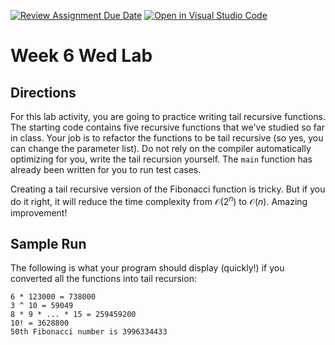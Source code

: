 [![Review Assignment Due Date](https://classroom.github.com/assets/deadline-readme-button-22041afd0340ce965d47ae6ef1cefeee28c7c493a6346c4f15d667ab976d596c.svg)](https://classroom.github.com/a/tK_n8eql)
[![Open in Visual Studio Code](https://classroom.github.com/assets/open-in-vscode-2e0aaae1b6195c2367325f4f02e2d04e9abb55f0b24a779b69b11b9e10269abc.svg)](https://classroom.github.com/online_ide?assignment_repo_id=20754900&assignment_repo_type=AssignmentRepo)
# Week 6 Wed Lab

## Directions

For this lab activity, you are going to practice writing tail recursive functions. The starting code contains five recursive functions that we've studied so far in class. Your job is to refactor the functions to be tail recursive (so yes, you can change the parameter list). Do not rely on the compiler automatically optimizing for you, write the tail recursion yourself. The `main` function has already been written for you to run test cases.

Creating a tail recursive version of the Fibonacci function is tricky. But if you do it right, it will reduce the time complexity from $\mathcal{O}(2^n)$ to $\mathcal{O}(n)$. Amazing improvement!

## Sample Run

The following is what your program should display (quickly!) if you converted all the functions into tail recursion:

```text
6 * 123000 = 738000
3 ^ 10 = 59049
8 * 9 * ... * 15 = 259459200
10! = 3628800
50th Fibonacci number is 3996334433
```

